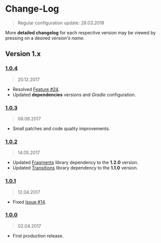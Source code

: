 Change-Log
===============
> Regular configuration update: _28.03.2018_

More **detailed changelog** for each respective version may be viewed by pressing on a desired _version's name_.

## Version 1.x ##

### [1.0.4](https://github.com/universum-studios/android_universi/releases/tag/support-v1.0.4) ###
> 20.12.2017

- Resolved [Feature #24](https://github.com/universum-studios/android_universi/issues/24).
- Updated **dependencies** versions and _Gradle_ configuration.

### [1.0.3](https://github.com/universum-studios/android_universi/releases/tag/support-v1.0.3) ###
> 06.06.2017

- Small patches and code quality improvements.

### [1.0.2](https://github.com/universum-studios/android_universi/releases/tag/support-v1.0.2) ###
> 14.05.2017

- Updated [Fragments](https://github.com/universum-studios/android_fragments) library dependency to
  the **1.2.0** version.
- Updated [Transitions](https://github.com/universum-studios/android_transitions) library dependency
  to the **1.1.0** version.

### [1.0.1](https://github.com/universum-studios/android_universi/releases/tag/support-v1.0.1) ###
> 12.04.2017

- Fixed [Issue #14](https://github.com/universum-studios/android_universi/issues/14).

### [1.0.0](https://github.com/universum-studios/android_universi/releases/tag/support-v1.0.0) ###
> 02.04.2017

- First production release.